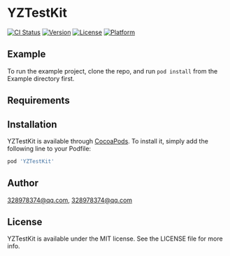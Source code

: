 # YZTestKit

[![CI Status](https://img.shields.io/travis/328978374@qq.com/YZTestKit.svg?style=flat)](https://travis-ci.org/328978374@qq.com/YZTestKit)
[![Version](https://img.shields.io/cocoapods/v/YZTestKit.svg?style=flat)](https://cocoapods.org/pods/YZTestKit)
[![License](https://img.shields.io/cocoapods/l/YZTestKit.svg?style=flat)](https://cocoapods.org/pods/YZTestKit)
[![Platform](https://img.shields.io/cocoapods/p/YZTestKit.svg?style=flat)](https://cocoapods.org/pods/YZTestKit)

## Example

To run the example project, clone the repo, and run `pod install` from the Example directory first.

## Requirements

## Installation

YZTestKit is available through [CocoaPods](https://cocoapods.org). To install
it, simply add the following line to your Podfile:

```ruby
pod 'YZTestKit'
```

## Author

328978374@qq.com, 328978374@qq.com

## License

YZTestKit is available under the MIT license. See the LICENSE file for more info.
